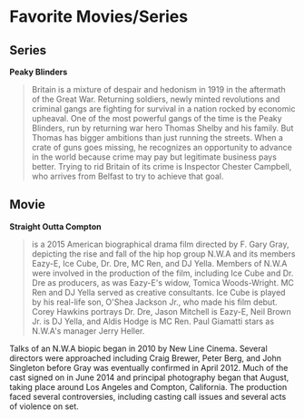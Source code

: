 # Favorite Movies/Series

## Series
**Peaky Blinders**
> Britain is a mixture of despair and hedonism in 1919 in the aftermath of the Great War. Returning soldiers, newly minted revolutions and criminal gangs are fighting for survival in a nation rocked by economic upheaval. One of the most powerful gangs of the time is the Peaky Blinders, run by returning war hero Thomas Shelby and his family. But Thomas has bigger ambitions than just running the streets. When a crate of guns goes missing, he recognizes an opportunity to advance in the world because crime may pay but legitimate business pays better. Trying to rid Britain of its crime is Inspector Chester Campbell, who arrives from Belfast to try to achieve that goal.


## Movie
**Straight Outta Compton**
> is a 2015 American biographical drama film directed by F. Gary Gray, depicting the rise and fall of the hip hop group N.W.A and its members Eazy-E, Ice Cube, Dr. Dre, MC Ren, and DJ Yella. Members of N.W.A were involved in the production of the film, including Ice Cube and Dr. Dre as producers, as was Eazy-E's widow, Tomica Woods-Wright. MC Ren and DJ Yella served as creative consultants. Ice Cube is played by his real-life son, O'Shea Jackson Jr., who made his film debut. Corey Hawkins portrays Dr. Dre, Jason Mitchell is Eazy-E, Neil Brown Jr. is DJ Yella, and Aldis Hodge is MC Ren. Paul Giamatti stars as N.W.A's manager Jerry Heller.

Talks of an N.W.A biopic began in 2010 by New Line Cinema. Several directors were approached including Craig Brewer, Peter Berg, and John Singleton before Gray was eventually confirmed in April 2012. Much of the cast signed on in June 2014 and principal photography began that August, taking place around Los Angeles and Compton, California. The production faced several controversies, including casting call issues and several acts of violence on set.
